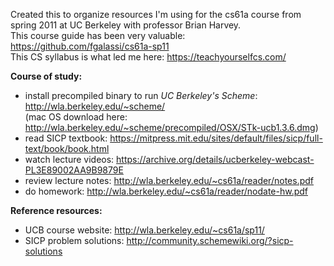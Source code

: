 Created this to organize resources I'm using for the cs61a course from spring 2011 at UC Berkeley with professor Brian Harvey.
<br>This course guide has been very valuable: https://github.com/fgalassi/cs61a-sp11
<br>This CS syllabus is what led me here: https://teachyourselfcs.com/

<b>Course of study:</b>
- install precompiled binary to run <i>UC Berkeley's Scheme</i>: http://wla.berkeley.edu/~scheme/ 
  <br>(mac OS download here: http://wla.berkeley.edu/~scheme/precompiled/OSX/STk-ucb1.3.6.dmg)
- read SICP textbook: https://mitpress.mit.edu/sites/default/files/sicp/full-text/book/book.html
- watch lecture videos: https://archive.org/details/ucberkeley-webcast-PL3E89002AA9B9879E
- review lecture notes: http://wla.berkeley.edu/~cs61a/reader/notes.pdf
- do homework: http://wla.berkeley.edu/~cs61a/reader/nodate-hw.pdf

<b>Reference resources:</b>
- UCB course website: http://wla.berkeley.edu/~cs61a/sp11/
- SICP problem solutions: http://community.schemewiki.org/?sicp-solutions
